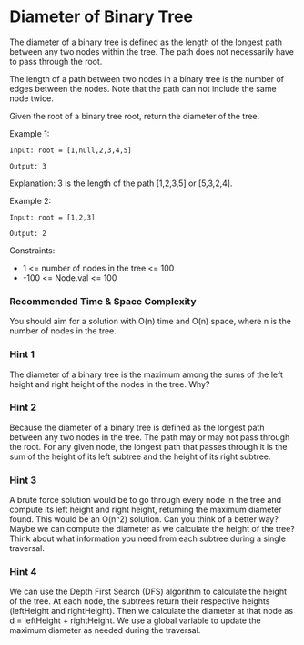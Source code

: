 # **Diameter of Binary Tree**

The diameter of a binary tree is defined as the length of the longest path between any two nodes within the tree. The path does not necessarily have to pass through the root.

The length of a path between two nodes in a binary tree is the number of edges between the nodes. Note that the path can not include the same node twice.

Given the root of a binary tree root, return the diameter of the tree.

Example 1:

```
Input: root = [1,null,2,3,4,5]

Output: 3

```

Explanation: 3 is the length of the path [1,2,3,5] or [5,3,2,4].

Example 2:

```
Input: root = [1,2,3]

Output: 2

```

Constraints:

- 1 <= number of nodes in the tree <= 100
- -100 <= Node.val <= 100



### Recommended Time & Space Complexity

You should aim for a solution with O(n) time and O(n) space, where n is the number of nodes in the tree.


### Hint 1

The diameter of a binary tree is the maximum among the sums of the left height and right height of the nodes in the tree. Why?


### Hint 2

Because the diameter of a binary tree is defined as the longest path between any two nodes in the tree. The path may or may not pass through the root. For any given node, the longest path that passes through it is the sum of the height of its left subtree and the height of its right subtree.


### Hint 3

A brute force solution would be to go through every node in the tree and compute its left height and right height, returning the maximum diameter found. This would be an O(n^2) solution. Can you think of a better way? Maybe we can compute the diameter as we calculate the height of the tree? Think about what information you need from each subtree during a single traversal.


### Hint 4

We can use the Depth First Search (DFS) algorithm to calculate the height of the tree. At each node, the subtrees return their respective heights (leftHeight and rightHeight). Then we calculate the diameter at that node as d = leftHeight + rightHeight. We use a global variable to update the maximum diameter as needed during the traversal.